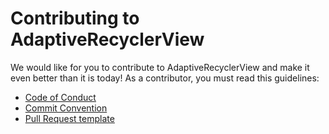 # Contributing to AdaptiveRecyclerView

We would like for you to contribute to AdaptiveRecyclerView and make it even better than it is today! As a contributor, you must read this guidelines:

* [Code of Conduct](./CODE_OF_CONDUCT.md)
* [Commit Convention](https://github.com/fartem/repository-rules/blob/master/commit-convention/COMMIT_CONVENTION.md)
* [Pull Request template](./.github/pull_request_template.md)
